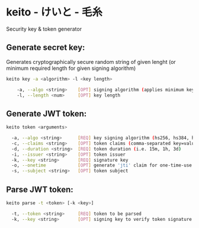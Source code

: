 # keito - けいと - 毛糸
Security key &amp; token generator

## Generate secret key:

Generates cryptographically secure random string of given lenght (or minimum required length for given signing algorithm)

```bash
keito key -a <algorithm> -l <key length>

    -a, --algo <string>    [OPT] signing algorithm (applies minimum key lengh limit) 
    -l, --length <num>     [OPT] key length
```

## Generate JWT token:

```bash
keito token <arguments>

  -a, --algo <string>      [REQ] key signing algorithm (hs256, hs384, hs512)
  -c, --claims <string>    [OPT] token claims (comma-separated key=value pairs)
  -d, --duration <string>  [REQ] token duration (i.e. 15m, 1h, 3d)
  -i, --issuer <string>    [OPT] token issuer
  -k, --key <string>       [REQ] signature key
  -o, --onetime            [OPT] generate 'jti' claim for one-time-use token
  -s, --subject <string>   [OPT] token subject
```

## Parse JWT token:

```bash
keito parse -t <token> [-k <key>]

  -t, --token <string>     [REQ] token to be parsed
  -k, --key <string>       [OPT] signing key to verify token signature
```
